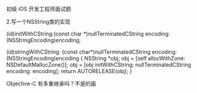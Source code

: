 初级 iOS 开发工程师面试题

2.写一个NSString类的实现

(id)initWithCString:(const char *)nullTerminatedCString encoding:(NSStringEncoding)encoding;

(id)stringWithCString: (const char*)nullTerminatedCString encoding: (NSStringEncoding)encoding { NSString *obj; obj = [self allocWithZone: NSDefaultMallocZone()]; obj = [obj initWithCString: nullTerminatedCString encoding: encoding]; return AUTORELEASE(obj); }

Objective-C 有多重继承吗？不是的画